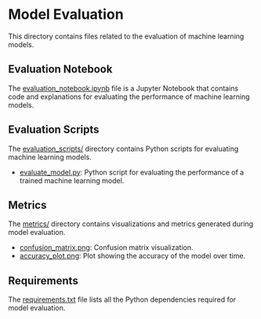 # Model Evaluation

This directory contains files related to the evaluation of machine learning models.

## Evaluation Notebook

The [evaluation_notebook.ipynb](evaluation_notebook.ipynb) file is a Jupyter Notebook that contains code and explanations for evaluating the performance of machine learning models.

## Evaluation Scripts

The [evaluation_scripts/](evaluation_scripts/) directory contains Python scripts for evaluating machine learning models.

- [evaluate_model.py](evaluation_scripts/evaluate_model.py): Python script for evaluating the performance of a trained machine learning model.

## Metrics

The [metrics/](metrics/) directory contains visualizations and metrics generated during model evaluation.

- [confusion_matrix.png](metrics/confusion_matrix.png): Confusion matrix visualization.
- [accuracy_plot.png](metrics/accuracy_plot.png): Plot showing the accuracy of the model over time.

## Requirements

The [requirements.txt](requirements.txt) file lists all the Python dependencies required for model evaluation.


